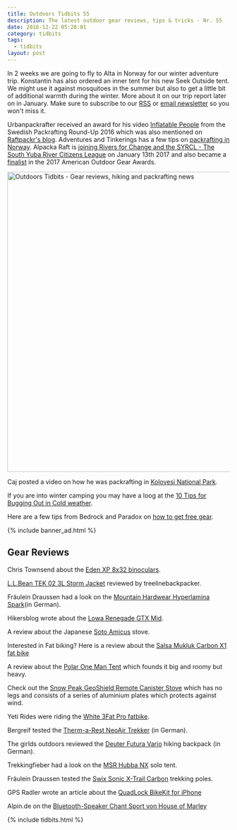 ```yaml
---
title: Outdoors Tidbits 55
description: The latest outdoor gear reviews, tips & tricks - Nr. 55
date: 2016-12-22 05:28:01
category: tidbits
tags:
  - tidbits
layout: post
---
```

In 2 weeks we are going to fly to Alta in Norway for our winter adventure trip. Konstantin has also ordered an inner tent for his new Seek Outside tent. We might use it against mosquitoes in the summer but also to get a little bit of additional warmth during the winter. More about it on our trip report later on in January. Make sure to subscribe to our [RSS](http://www.hikeventures.com/rss.xml) or [email newsletter](http://eepurl.com/tW5Dj) so you won't miss it.

Urbanpackrafter received an award for his video [Inflatable People](http://urbanpackrafter.com/Inflatable-People) from the Swedish Packrafting Round-Up 2016 which was also mentioned on [Raftpackr's blog](https://raftpackr.wordpress.com/2016/12/18/swedish-packraft-round-up-2016/). Adventures and Tinkerings has a few tips on [packrafting in Norway](http://adventuresandtinkerings.blogspot.no/2014/01/packrafting-in-norway.html?m=1). Alpacka Raft is [joining Rivers for Change and the SYRCL - The South Yuba River Citizens League](https://www.facebook.com/45935001641/posts/10153868152151642) on January 13th 2017 and also became a [finalist](https://www.facebook.com/45935001641/posts/10153871151801642) in the 2017 American Outdoor Gear Awards.

<a data-flickr-embed="true"  href="https://www.flickr.com/photos/90204224@N07/16347596307/in/album-72157650525740543/" title="Outdoors Tidbits - Gear reviews, hiking and packrafting news"><img src="https://c4.staticflickr.com/8/7399/16347596307_6bda2248a6_b.jpg" width="1024" height="680" alt="Outdoors Tidbits - Gear reviews, hiking and packrafting news"></a><script async src="//embedr.flickr.com/assets/client-code.js" charset="utf-8"></script>

<!--more-->

Caj posted a video on how he was packrafting in [Kolovesi National Park](https://www.youtube.com/watch?v=fgILVXZssbs).

If you are into winter camping you may have a loog at the [10 Tips for Bugging Out in Cold weather](http://www.primalsurvivor.net/winter-survival-bugging-out/).

Here are a few tips from Bedrock and Paradox on [how to get free gear](https://bedrockandparadox.com/2016/12/13/how-to-get-free-gear/).

{% include banner_ad.html %}


## Gear Reviews

Chris Townsend about the [Eden XP 8x32 binoculars](http://www.christownsendoutdoors.com/2016/12/review-eden-xp-8x32-binoculars.html).

[L.L.Bean TEK 02 3L Storm Jacket](http://treelinebackpacker.com/2016/12/20/l-l-bean-tek-02-3l-storm-jacket-review/) reviewed by treelinebackpacker.

Fräulein Draussen had a look on the [Mountain Hardwear Hyperlamina Spark](http://fraeulein-draussen.de/mountain-hardwear-hyperlamina-spark-testbericht/)(in German).

Hikersblog wrote about the [Lowa Renegade GTX Mid](https://www.hikersblog.co.uk/lowa-renegade-gtx-mid-boot-review/).

A review about the Japanese [Soto Amicus](http://adventuresinstoving.blogspot.com/2016/12/review-soto-amicus.html) stove.

Interested in Fat biking? Here is a review about the [Salsa Mukluk Carbon X1 fat bike](https://www.bikerumor.com/2016/12/19/one-ride-review-salsas-fatter-mukluk-carbon-x1-fat-bike/)

A review about the [Polar One Man Tent](https://www.bikerumor.com/2016/12/20/review-poler-one-man-tent-big-roomy-bit-heavy/) which founds it big and roomy but heavy.

Check out the [Snow Peak GeoShield Remote Canister Stove](http://adventuresinstoving.blogspot.com/2016/12/review-snow-peak-geoshield-remote.html) which has no legs and consists of a series of aluminium plates which protects against wind.

Yeti Rides were riding the [White 3Fat Pro fatbike](http://www.yetirides.com/2016/12/white-3fat-pro-one-year-review.html).

Bergreif tested the [Therm-a-Rest NeoAir Trekker](http://www.bergreif.de/2016/12/05/therm-a-rest-neoair-trekker-test/) (in German).

The girlds outdoors reviewed the [Deuter Futura Vario](http://thegirloutdoors.co.uk/2016/12/10/deuter-futura-vario-review/) hiking backpack (in German).

Trekkingfieber had a look on the [MSR Hubba NX](https://www.trekkingfieber.de/2016/03/24/review-msr-hubba-nx/) solo tent.

Fräulein Draussen tested the  [Swix Sonic X-Trail Carbon](http://fraeulein-draussen.de/trekkingstock-test-swix-sonic-x-trail-carbon/) trekking poles.

GPS Radler wrote an article about the [QuadLock BikeKit for iPhone](http://gpsradler.de/test-technik/quadlock-bikekit-iphone-test/?pk_campaign=feed&pk_kwd=quadlock-bikekit-iphone-test)

Alpin.de on the [Bluetooth-Speaker Chant Sport von House of Marley](http://www.alpin.de/11364/artikel_test_house_of_marley_bluetooth-speaker_chant_sport.html)

{% include tidbits.html %}
